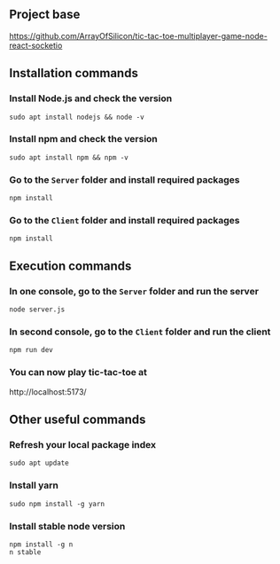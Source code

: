 ## Project base
https://github.com/ArrayOfSilicon/tic-tac-toe-multiplayer-game-node-react-socketio

## Installation commands

### Install Node.js and check the version
```
sudo apt install nodejs && node -v
```

### Install npm and check the version
```
sudo apt install npm && npm -v
```

### Go to the `Server` folder and install required packages
```
npm install
```

### Go to the `Client` folder and install required packages
```
npm install
```

## Execution commands

### In one console, go to the `Server` folder and run the server
```
node server.js
```

### In second console, go to the `Client` folder and run the client
```
npm run dev
```

### You can now play tic-tac-toe at
http://localhost:5173/

## Other useful commands

### Refresh your local package index
```
sudo apt update
```

### Install yarn
```
sudo npm install -g yarn
```

### Install stable node version
```
npm install -g n
n stable
```
